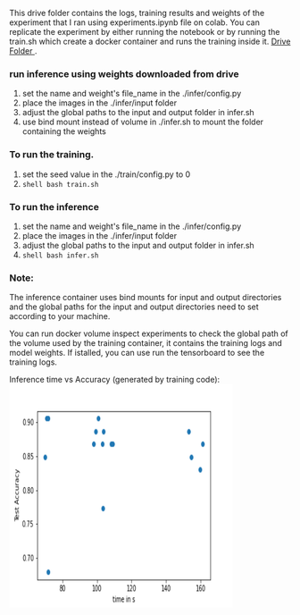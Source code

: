 This drive folder contains the logs, training results and weights of the experiment that I ran using experiments.ipynb file on colab. You can replicate the experiment by either running the notebook or by running the train.sh which create a docker container and runs the training inside it. <a href="https://drive.google.com/drive/folders/1-IiQ__GbyH5fu3wymXT1hLmBHgmLbozm?usp=sharing"> Drive Folder </a>.


### run inference using weights downloaded from drive
1. set the name and weight's file_name in the ./infer/config.py 
2. place the images in the ./infer/input folder
3. adjust the global paths to the input and output folder in infer.sh
4. use bind mount instead of volume in ./infer.sh to mount the folder containing the weights 

### To run the training.
1. set the seed value in the ./train/config.py to 0
2. ```shell bash train.sh ```

### To run the inference
1. set the name and weight's file_name in the ./infer/config.py 
2. place the images in the ./infer/input folder
3. adjust the global paths to the input and output folder in infer.sh
4.  ```shell bash infer.sh ```

### Note:
The inference container uses bind mounts for input and output directories and the global paths for the input and output directories need to set according to your machine.

You can run docker volume inspect experiments to check the global path of the volume used by the training container, it contains the training logs and model weights. If istalled, you can use run the tensorboard to see the training logs.

Inference time vs Accuracy (generated by training code):
<img src="https://github.com/manastahir/autify/blob/main/time%20vs%20acc.png" width="400" height="400">
